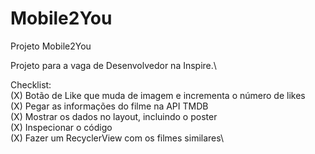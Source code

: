 # Mobile2You
Projeto Mobile2You

Projeto para a vaga de Desenvolvedor na Inspire.\

Checklist:\
(X) Botão de Like que muda de imagem e incrementa o número de likes\
(X) Pegar as informações do filme na API TMDB\
(X) Mostrar os dados no layout, incluindo o poster\
(X) Inspecionar o código\
(X) Fazer um RecyclerView com os filmes similares\
